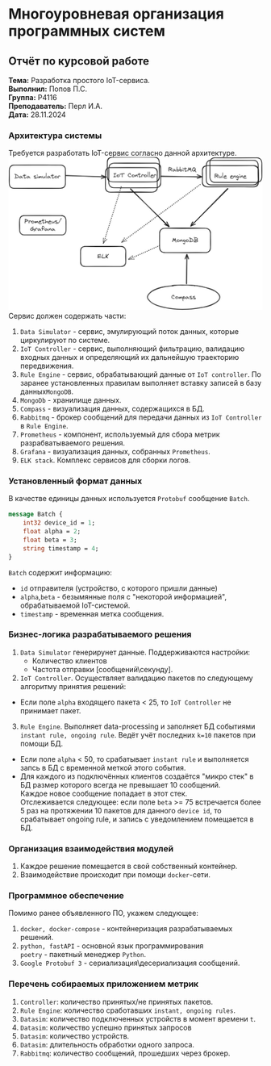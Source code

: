 # Многоуровневая организация программных систем
## Отчёт по курсовой работе
**Тема:** Разработка простого IoT-сервиса.  
**Выполнил:** Попов П.С.  
**Группа:** P4116  
**Преподаватель:** Перл И.А.  
**Дата:** 28.11.2024


### Архитектура системы
Требуется разработать IoT-сервис согласно данной архитектуре.
![Архитектура системы](architecture.png)  
Сервис должен содержать части:
1. `Data Simulator` - сервис, эмулирующий поток данных, которые циркулируют по системе.
2. `IoT Controller` - сервис, выполняющий фильтрацию, валидацию входных данных и определяющий их дальнейшую траекторию передвижения.
3. `Rule Engine` - сервис, обрабатывающий данные от `IoT controller`. По заранее установленных правилам выполняет вставку записей в базу данных`MongoDB`.
4. `MongoDb` - хранилище данных.
5. `Compass` - визуализация данных, содержащихся в БД.
6. `Rabbitmq` - брокер сообщений для передачи данных из `IoT Controller` в `Rule Engine`.
7. `Prometheus` - компонент, используемый для сбора метрик разрабватываемого решения.
8. `Grafana` - визуализация данных, собранных `Prometheus`. 
9. `ELK stack`. Комплекс сервисов для сборки логов.

### Установленный формат данных
В качестве единицы данных используется `Protobuf` сообщение `Batch`.
```proto
message Batch {
    int32 device_id = 1;
    float alpha = 2;
    float beta = 3;
    string timestamp = 4;
}
```
`Batch` содержит информацию:
- `id` отправителя (устройство, с которого пришли данные)
- `alpha`,`beta` - безымянные поля с "некоторой информацией", обрабатываемой IoT-системой.
- `timestamp` - временная метка сообщения.
### Бизнес-логика разрабатываемого решения
1. `Data Simulator` генерирунет данные.    Поддерживаются настройки:  
    -  Количество клиентов
    - Частота отправки [сообщений\секунду].
2. `IoT Controller`. Осуществляет валидацию пакетов по следующему алгоритму принятия решений: 
 - Если поле `alpha` входящего пакета  < 25, то `IoT Controller` не принимает пакет.
 3. `Rule Engine`. Выполняет data-processing и заполняет БД событиями `instant rule, ongoing rule`. Ведёт учёт последних `k=10` пакетов при помощи БД. 
  - Если поле `alpha` < 50, то срабатывает `instant rule` и выполняется запсь в БД с временной меткой этого события.
  - Для каждого из подключённых клиентов создаётся "микро стек" в БД размер которого всегда не превышает 10 сообщений.  
  Каждое новое сообщение попадает в этот стек.  
  Отслеживается следующее: если поле `beta` >= 75 встречается более 5 раз на протяжении 10 пакетов для данного `device id`, то срабатывает ongoing rule, и запись с уведомлением помещается в БД. 
### Организация взаимодействия модулей
1. Каждое решение помещается в свой собственный контейнер.
2. Взаимодействие происходит при помощи `docker`-сети.
### Программное обеспечение
Помимо ранее объявленного ПО, укажем следующее:
1. `docker, docker-compose` - контейнеризация разрабатываемых решений.
2. `python, fastAPI` - основной язык программирования  
`poetry` - пакетный менеджер `Python`.
3. `Google Protobuf 3` - сериализация\десериализация сообщений. 

### Перечень собираемых приложением метрик 
1. `Controller`: количество принятых/не принятых пакетов.
2. `Rule Engine`: количество сработавших `instant, ongoing rules`. 
3. `Datasim`: количество подключенных устройств в момент времени `t`.
4. `Datasim`: количество успешно принятых запросов
5. `Datasim`: количество устройств.
6. `Datasim`: длительность обработки одного запроса.
5. `Rabbitmq`: количество сообщений, прошедших через брокер.
